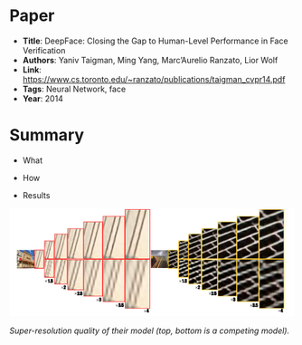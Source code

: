 # Paper

* **Title**: DeepFace: Closing the Gap to Human-Level Performance in Face Verification
* **Authors**: Yaniv Taigman, Ming Yang, Marc’Aurelio Ranzato, Lior Wolf
* **Link**: https://www.cs.toronto.edu/~ranzato/publications/taigman_cvpr14.pdf
* **Tags**: Neural Network, face
* **Year**: 2014

# Summary

* What

* How

* Results

![Examples](images/Accurate_Image_Super-Resolution__examples.png?raw=true "Examples")

*Super-resolution quality of their model (top, bottom is a competing model).*
